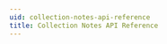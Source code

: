 ```yaml
---
uid: collection-notes-api-reference
title: Collection Notes API Reference
---
```

<link href="/styles/api-reference.css" rel="stylesheet">
<div id="redoc"></div>
<script src="/styles/redoc.standalone.js"></script>
<script src="/styles/sorted-api-reference.js"></script>
<script defer type="text/javascript">
  document.addEventListener("DOMContentLoaded", function() {
    setOpenApiSpec('spec-collection-notes.yaml');
  }, false);
</script>
